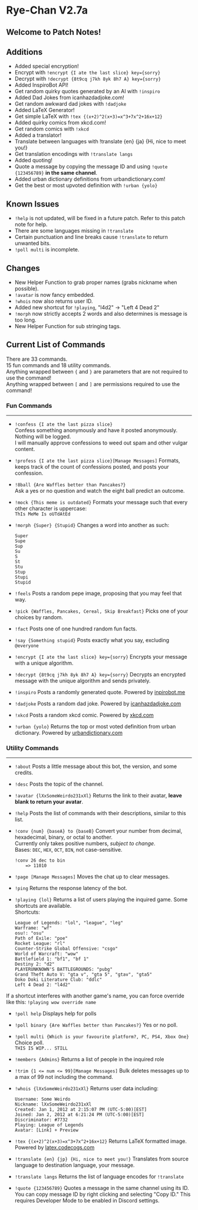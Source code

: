# Rye-Chan V2.7a  

## Welcome to Patch Notes!  

## Additions

*  Added special encryption!
*  Encrypt with `!encrypt {I ate the last slice} key={sorry}`
*  Decrypt with `!decrypt {8t9cq j7kh 8yk 8h7 A} key={sorry}`
*  Added InspiroBot API!
*  Get random quirky quotes generated by an AI with `!inspiro`
*  Added Dad Jokes from icanhazdadjoke.com!
*  Get random awkward dad jokes with `!dadjoke`
*  Added LaTeX Generator!
*  Get simple LaTeX with `!tex {(x+2)^2(x+3)=x^3+7x^2+16x+12}`
*  Added quirky comics from xkcd.com!
*  Get random comics with `!xkcd`
*  Added a translator!
*  Translate between languages with !translate {en} {ja} {Hi, nice to meet you!}
*  Get translation encodings with `!translate langs`
*  Added quoting!
*  Quote a message by copying the message ID and using `!quote {123456789}` **in the same channel**. 
*  Added urban dictionary definitions from urbandictionary.com!
*  Get the best or most upvoted definition with `!urban {yolo}`

## Known Issues
*  `!help` is not updated, will be fixed in a future patch. Refer to this patch note for help.
*  There are some languages missing in `!translate`
*  Certain punctuation and line breaks cause `!translate` to return unwanted bits.
*  `!poll multi` is incomplete.

## Changes

*  New Helper Function to grab proper names (grabs nickname when possible).
*  `!avatar` is now fancy embedded.
*  `!whois` now also returns user ID.
*  Added new shortcut for `!playing`, "l4d2" -> "Left 4 Dead 2"
*  `!morph` now strictly accepts 2 words and also determines is message is too long.
*  New Helper Function for sub stringing tags.

## Current List of Commands

There are 33 commands.  
15 fun commands and 18 utility commands.  
Anything wrapped between `{` and `}` are parameters that are not required to use the command!  
Anything wrapped between `[` and `]` are permissions required to use the command!

### Fun Commands
---

*  `!confess {I ate the last pizza slice}`  
Confess something anonymously and have it posted anonymously. Nothing will be logged.  
I will manually approve confessions to weed out spam and other vulgar content.

*  `!profess {I ate the last pizza slice}[Manage Messages]`
Formats, keeps track of the count of confessions posted, and posts your confession.

*  `!8ball {Are Waffles better than Pancakes?}`  
Ask a yes or no question and watch the eight ball predict an outcome.

*  `!mock {This meme is outdated}`
Formats your message such that every other character is uppercase:  
	`ThIs MeMe Is oUTdAtEd`

*  `!morph {Super} {Stupid}`
Changes a word into another as such:  
	```
	Super
	Supe
	Sup
	Su
	S
	St
	Stu
	Stup
	Stupi
	Stupid
	```

*  `!feels`
Posts a random pepe image, proposing that you may feel that way.

*  `!pick {Waffles, Pancakes, Cereal, Skip Breakfast}`
Picks one of your choices by random.

*  `!fact`
Posts one of one hundred random fun facts.

*  `!say {Something stupid}`
Posts exactly what you say, excluding `@everyone`

*  `!encrypt {I ate the last slice} key={sorry}`
Encrypts your message with a unique algorithm.

*  `!decrypt {8t9cq j7kh 8yk 8h7 A} key={sorry}`
Decrypts an encrypted message with the unique algorithm and sends privately.

*  `!inspiro`
Posts a randomly generated quote. Powered by [inpirobot.me](http://inspirobot.me/)

*  `!dadjoke`
Posts a random dad joke. Powered by [icanhazdadjoke.com](https://icanhazdadjoke.com/)

*  `!xkcd`
Posts a random xkcd comic. Powered by [xkcd.com](https://xkcd.com/)

*  `!urban {yolo}`
Returns the top or most voted definition from urban dictionary. Powered by [urbandictionary.com](https://www.urbandictionary.com/)

### Utility Commands
---

*  `!about`
Posts a little message about this bot, the version, and some credits.

*  `!desc`
Posts the topic of the channel.

*  `!avatar {lXxSomeWeirdo231xXl}`
Returns the link to their avatar, **leave blank to return your avatar**.

*  `!help`
Posts the list of commands with their descriptions, similar to this list.

*  `!conv {num} {baseA} to {baseB}`
Convert your number from decimal, hexadecimal, binary, or octal to another.  
Currently only takes positive numbers, *subject to change*.  
Bases: `DEC`, `HEX`, `OCT`, `BIN`, not case-sensitive.  
	```
	!conv 26 dec to bin
		=> 11010
	```

*  `!page [Manage Messages]`
Moves the chat up to clear messages.

*  `!ping`
Returns the response latency of the bot.

*  `!playing {lol}`
Returns a list of users playing the inquired game. Some shortcuts are available.  
Shortcuts:  
	```
	League of Legends: "lol", "league", "leg"
	Warframe: "wf"
	osu!: "osu"
	Path of Exile: "poe"
	Rocket League: "rl"
	Counter-Strike Global Offensive: "csgo"
	World of Warcraft: "wow"
	Battlefield 1: "bf1", "bf 1"
	Destiny 2: "d2"
	PLAYERUNKNOWN'S BATTLEGROUNDS: "pubg"
	Grand Theft Auto V: "gta v", "gta 5", "gtav", "gta5"
	Doko Doki Literature Club: "ddlc"
	Left 4 Dead 2: "l4d2"
	```  
If a shortcut interferes with another game's name, you can force override like this:
	`!playing wow override name`

*  `!poll help`
Displays help for polls

*  `!poll binary {Are Waffles better than Pancakes?}`
Yes or no poll.

*  `!poll multi {Which is your favourite platform?, PC, PS4, Xbox One}`
Choice poll.   
	`THIS IS WIP... STILL`

*  `!members {Admins}`
Returns a list of people in the inquired role

*  `!trim {1 <= num <= 99}[Manage Messages]`
Bulk deletes messages up to a max of 99 not including the command.

*  `!whois {lXxSomeWeirdo231xXl}`
Returns user data including:  
	```
	Username: Some Weirdo
	Nickname: lXxSomeWeirdo231xXl
	Created: Jan 1, 2012 at 2:15:07 PM (UTC-5:00)[EST]
	Joined: Jan 2, 2012 at 6:21:24 PM (UTC-5:00)[EST]
	Discriminator: #7732
	Playing: League of Legends
	Avatar: [Link] + Preview
	```

*  `!tex {(x+2)^2(x+3)=x^3+7x^2+16x+12}`
Returns LaTeX formatted image. Powered by [latex.codecogs.com](https://latex.codecogs.com/)

*  `!translate {en} {jp} {Hi, nice to meet you!}`
Translates from source language to destination language, your message.

*  `!translate langs`
Returns the list of language encodes for `!translate`

*  `!quote {123456789}`
Quotes a message in the same channel using its ID. You can copy message ID by right clicking and selecting "Copy ID." This requires Developer Mode to be enabled in Discord settings.